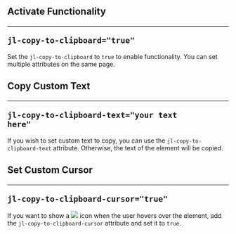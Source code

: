 ## Activate Functionality <hr> <code>jl-copy-to-clipboard="true"</code>
Set the <code>jl-copy-to-clipboard</code> to <code>true</code> to enable functionality. You can set multiple attributes on the same page.

## Copy Custom Text <hr> <code>jl-copy-to-clipboard-text="your text here"</code>
If you wish to set custom text to copy, you can use the <code>jl-copy-to-clipboard-text</code> attribute. Otherwise, the text of the element will be copied.

## Set Custom Cursor <hr> <code>jl-copy-to-clipboard-cursor="true"</code>
If you want to show a <img style="display: inline; cursor: url('https://cdn.jakelabate.com/copy-to-clipboard/copy-icon.svg'), auto" src="https://cdn.jakelabate.com/copy-to-clipboard/copy-icon.svg"> icon when the user hovers over the element, add the <code>jl-copy-to-clipboard-cursor</code> attribute and set it to <code>true</code>.